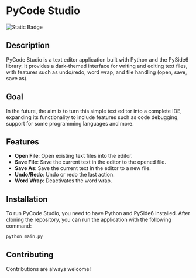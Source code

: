 # PyCode Studio
<img alt="Static Badge" src="https://img.shields.io/badge/PySide6-blue">

## Description
PyCode Studio is a text editor application built with Python and the PySide6 library. It provides a dark-themed interface for writing and editing text files, with features such as undo/redo, word wrap, and file handling (open, save, save as).

## Goal
In the future, the aim is to turn this simple text editor into a complete IDE, expanding its functionality to include features such as code debugging, support for some programming languages and more.

## Features
- **Open File**: Open existing text files into the editor.
- **Save File**: Save the current text in the editor to the opened file.
- **Save As**: Save the current text in the editor to a new file.
- **Undo/Redo**: Undo or redo the last action.
- **Word Wrap**: Deactivates the word wrap.

## Installation
To run PyCode Studio, you need to have Python and PySide6 installed. After cloning the repository, you can run the application with the following command:

```bash
python main.py
```

## Contributing
Contributions are always welcome!
